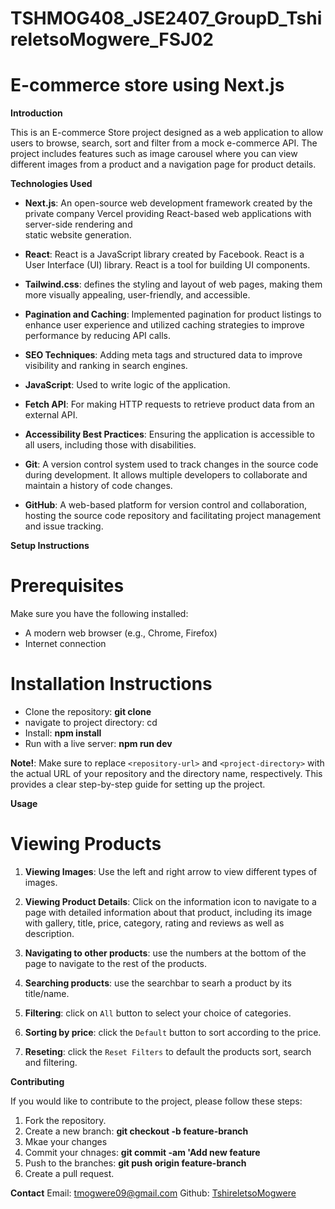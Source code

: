 # TSHMOG408_JSE2407_GroupD_TshireletsoMogwere_FSJ02

# E-commerce store using Next.js

**Introduction**

This is an E-commerce Store project designed as a web application to allow users to browse, search, sort and filter from a mock e-commerce API. The project includes features such as image carousel where you can view different images from a product and a navigation page for product details.

**Technologies Used**

- **Next.js**: An open-source web development framework created by the private company Vercel providing React-based web applications with server-side rendering and  
   static website generation.

- **React**: React is a JavaScript library created by Facebook. React is a User Interface (UI) library. React is a tool for building UI components.

- **Tailwind.css**: defines the styling and layout of web pages, making them more visually appealing, user-friendly, and accessible.

- **Pagination and Caching**: Implemented pagination for product listings to enhance user experience and utilized caching strategies to improve performance by
  reducing API calls.

- **SEO Techniques**: Adding meta tags and structured data to improve visibility and ranking in search engines.

- **JavaScript**: Used to write logic of the application.

- **Fetch API**: For making HTTP requests to retrieve product data from an external API.

- **Accessibility Best Practices**: Ensuring the application is accessible to all users, including those with disabilities.

- **Git**: A version control system used to track changes in the source code during development. It allows multiple developers to collaborate and maintain a history of code changes.

- **GitHub**: A web-based platform for version control and collaboration, hosting the source code repository and facilitating project management and issue tracking.
 
**Setup Instructions**

# Prerequisites

Make sure you have the following installed:

- A modern web browser (e.g., Chrome, Firefox)
- Internet connection

# Installation Instructions

- Clone the repository: **git clone <repository-url>**
- navigate to project directory: cd <project-directory>
- Install: **npm install**
- Run with a live server: **npm run dev**

**Note!**:
Make sure to replace `<repository-url>` and `<project-directory>` with the actual URL of your repository and the directory name, respectively. This provides a clear step-by-step guide for setting up the project.

**Usage**

# Viewing Products

1. **Viewing Images**: Use the left and right arrow to view different types of images.

2. **Viewing Product Details**: Click on the information icon to navigate to a page with detailed information about that product, including its image with gallery, title, price, category, rating and reviews as well as description.

3. **Navigating to other products**: use the numbers at the bottom of the page to navigate to the rest of the products.

4. **Searching products**: use the searchbar to searh a product by its title/name.

5. **Filtering**: click on `All` button to select your choice of categories.

6. **Sorting by price**: click the `Default` button to sort according to the price.

7. **Reseting**: click the `Reset Filters` to default the products sort, search and filtering.

**Contributing**

If you would like to contribute to the project, please follow these steps:

1. Fork the repository.
2. Create a new branch: **git checkout -b feature-branch**
3. Mkae your changes
4. Commit your chnages: **git commit -am 'Add new feature**
5. Push to the branches: **git push origin feature-branch**
6. Create a pull request.

**Contact**
Email: [tmogwere09@gmail.com](mailto:tmogwere09@gmail.com)
Github: [TshireletsoMogwere](https://github.com/TshireletsoMogwere)
